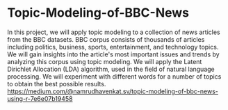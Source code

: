 # Topic-Modeling-of-BBC-News
In this project, we will apply topic modeling to a collection of news articles from the BBC datasets. BBC corpus consists of thousands of articles including politics, business, sports, entertainment, and technology topics. We will gain insights into the article's most important issues and trends by analyzing this corpus using topic modeling. We will apply the Latent Dirichlet Allocation (LDA) algorithm, used in the field of natural language processing. We will experiment with different words for a number of topics to obtain the best possible results.
https://medium.com/@namrudhavenkat.sv/topic-modeling-of-bbc-news-using-r-7e6e07b19458
